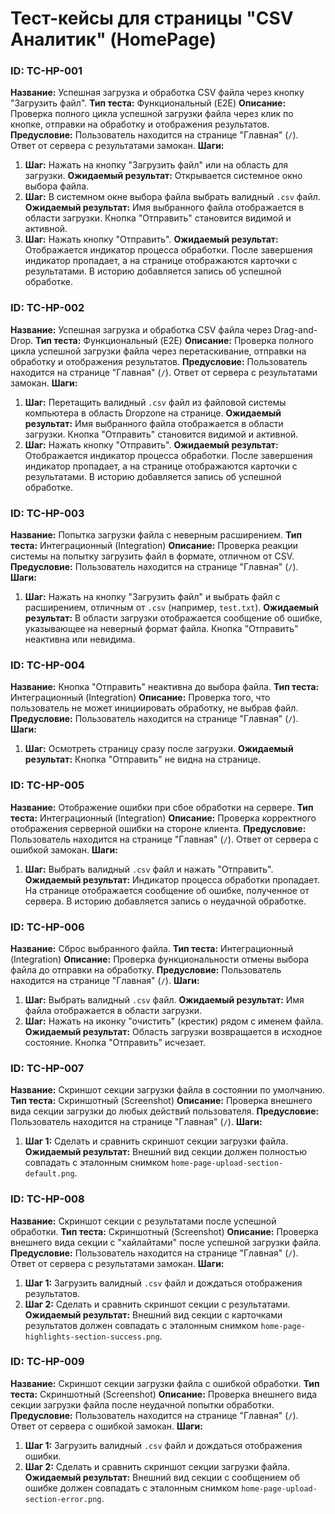 # Тест-кейсы для страницы "CSV Аналитик" (HomePage)

### ID: TC-HP-001

**Название:** Успешная загрузка и обработка CSV файла через кнопку "Загрузить файл".
**Тип теста:** Функциональный (E2E)
**Описание:** Проверка полного цикла успешной загрузки файла через клик по кнопке, отправки на обработку и отображения результатов.
**Предусловие:** Пользователь находится на странице "Главная" (`/`). Ответ от сервера с результатами замокан.
**Шаги:**

1.  **Шаг:** Нажать на кнопку "Загрузить файл" или на область для загрузки.
    **Ожидаемый результат:** Открывается системное окно выбора файла.
2.  **Шаг:** В системном окне выбора файла выбрать валидный `.csv` файл.
    **Ожидаемый результат:** Имя выбранного файла отображается в области загрузки. Кнопка "Отправить" становится видимой и активной.
3.  **Шаг:** Нажать кнопку "Отправить".
    **Ожидаемый результат:** Отображается индикатор процесса обработки. После завершения индикатор пропадает, а на странице отображаются карточки с результатами. В историю добавляется запись об успешной обработке.

### ID: TC-HP-002

**Название:** Успешная загрузка и обработка CSV файла через Drag-and-Drop.
**Тип теста:** Функциональный (E2E)
**Описание:** Проверка полного цикла успешной загрузки файла через перетаскивание, отправки на обработку и отображения результатов.
**Предусловие:** Пользователь находится на странице "Главная" (`/`). Ответ от сервера с результатами замокан.
**Шаги:**

1.  **Шаг:** Перетащить валидный `.csv` файл из файловой системы компьютера в область Dropzone на странице.
    **Ожидаемый результат:** Имя выбранного файла отображается в области загрузки. Кнопка "Отправить" становится видимой и активной.
2.  **Шаг:** Нажать кнопку "Отправить".
    **Ожидаемый результат:** Отображается индикатор процесса обработки. После завершения индикатор пропадает, а на странице отображаются карточки с результатами. В историю добавляется запись об успешной обработке.

### ID: TC-HP-003

**Название:** Попытка загрузки файла с неверным расширением.
**Тип теста:** Интеграционный (Integration)
**Описание:** Проверка реакции системы на попытку загрузить файл в формате, отличном от CSV.
**Предусловие:** Пользователь находится на странице "Главная" (`/`).
**Шаги:**

1.  **Шаг:** Нажать на кнопку "Загрузить файл" и выбрать файл с расширением, отличным от `.csv` (например, `test.txt`).
    **Ожидаемый результат:** В области загрузки отображается сообщение об ошибке, указывающее на неверный формат файла. Кнопка "Отправить" неактивна или невидима.

### ID: TC-HP-004

**Название:** Кнопка "Отправить" неактивна до выбора файла.
**Тип теста:** Интеграционный (Integration)
**Описание:** Проверка того, что пользователь не может инициировать обработку, не выбрав файл.
**Предусловие:** Пользователь находится на странице "Главная" (`/`).
**Шаги:**

1.  **Шаг:** Осмотреть страницу сразу после загрузки.
    **Ожидаемый результат:** Кнопка "Отправить" не видна на странице.

### ID: TC-HP-005

**Название:** Отображение ошибки при сбое обработки на сервере.
**Тип теста:** Интеграционный (Integration)
**Описание:** Проверка корректного отображения серверной ошибки на стороне клиента.
**Предусловие:** Пользователь находится на странице "Главная" (`/`). Ответ от сервера с ошибкой замокан.
**Шаги:**

1.  **Шаг:** Выбрать валидный `.csv` файл и нажать "Отправить".
    **Ожидаемый результат:** Индикатор процесса обработки пропадает. На странице отображается сообщение об ошибке, полученное от сервера. В историю добавляется запись о неудачной обработке.

### ID: TC-HP-006

**Название:** Сброс выбранного файла.
**Тип теста:** Интеграционный (Integration)
**Описание:** Проверка функциональности отмены выбора файла до отправки на обработку.
**Предусловие:** Пользователь находится на странице "Главная" (`/`).
**Шаги:**

1.  **Шаг:** Выбрать валидный `.csv` файл.
    **Ожидаемый результат:** Имя файла отображается в области загрузки.
2.  **Шаг:** Нажать на иконку "очистить" (крестик) рядом с именем файла.
    **Ожидаемый результат:** Область загрузки возвращается в исходное состояние. Кнопка "Отправить" исчезает.

### ID: TC-HP-007

**Название:** Скриншот секции загрузки файла в состоянии по умолчанию.
**Тип теста:** Скриншотный (Screenshot)
**Описание:** Проверка внешнего вида секции загрузки до любых действий пользователя.
**Предусловие:** Пользователь находится на странице "Главная" (`/`).
**Шаги:**

1.  **Шаг 1:** Сделать и сравнить скриншот секции загрузки файла.
    **Ожидаемый результат:** Внешний вид секции должен полностью совпадать с эталонным снимком `home-page-upload-section-default.png`.

### ID: TC-HP-008

**Название:** Скриншот секции с результатами после успешной обработки.
**Тип теста:** Скриншотный (Screenshot)
**Описание:** Проверка внешнего вида секции с "хайлайтами" после успешной загрузки файла.
**Предусловие:** Пользователь находится на странице "Главная" (`/`). Ответ от сервера с результатами замокан.
**Шаги:**

1.  **Шаг 1:** Загрузить валидный `.csv` файл и дождаться отображения результатов.
2.  **Шаг 2:** Сделать и сравнить скриншот секции с результатами.
    **Ожидаемый результат:** Внешний вид секции с карточками результатов должен совпадать с эталонным снимком `home-page-highlights-section-success.png`.

### ID: TC-HP-009

**Название:** Скриншот секции загрузки файла с ошибкой обработки.
**Тип теста:** Скриншотный (Screenshot)
**Описание:** Проверка внешнего вида секции загрузки файла после неудачной попытки обработки.
**Предусловие:** Пользователь находится на странице "Главная" (`/`). Ответ от сервера с ошибкой замокан.
**Шаги:**

1.  **Шаг 1:** Загрузить валидный `.csv` файл и дождаться отображения ошибки.
2.  **Шаг 2:** Сделать и сравнить скриншот секции загрузки файла.
    **Ожидаемый результат:** Внешний вид секции с сообщением об ошибке должен совпадать с эталонным снимком `home-page-upload-section-error.png`.
